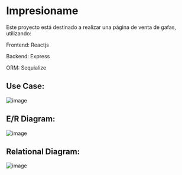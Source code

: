# Impresioname
Este proyecto está destinado a realizar una página de venta de gafas, utilizando:

Frontend: Reactjs

Backend: Express

ORM: Sequialize

## Use Case:
![image](https://github.com/AlejandroCruzPulido/Project/assets/118463976/ba5a5b07-957a-4c2a-9986-d6c63e356287)

## E/R Diagram:
![image](https://github.com/AlejandroCruzPulido/Project/assets/118463976/84b1e9e8-5e40-4f9f-b73f-ede207d193ba)

## Relational Diagram:
![image](https://github.com/AlejandroCruzPulido/Project/assets/118463976/8e8804e3-c3c5-4276-a6f7-d9c0defafdc7)


